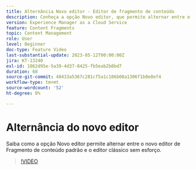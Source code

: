 ```yaml
---
title: Alternância Novo editor - Editor de fragmento de conteúdo
description: Conheça a opção Novo editor, que permite alternar entre o editor padrão de Novo fragmento de conteúdo e o editor clássico sem esforço.
version: Experience Manager as a Cloud Service
feature: Content Fragments
topic: Content Management
role: User
level: Beginner
doc-type: Feature Video
last-substantial-update: 2023-05-12T00:00:00Z
jira: KT-13240
exl-id: 1862d95e-5a39-4d37-8425-fb5eab2b8bd7
duration: 68
source-git-commit: 48433a5367c281cf5a1c106b08a1306f1b0e8ef4
workflow-type: tm+mt
source-wordcount: '52'
ht-degree: 0%

---
```


# Alternância do novo editor

Saiba como a opção Novo editor permite alternar entre o novo editor de Fragmento de conteúdo padrão e o editor clássico sem esforço.

>[!VIDEO](https://video.tv.adobe.com/v/3419312/?learn=on)
